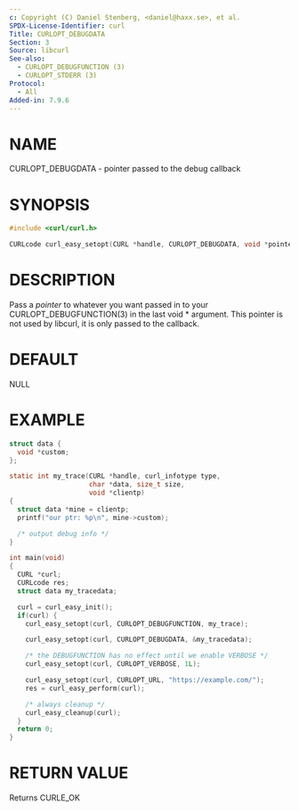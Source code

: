 ```yaml
---
c: Copyright (C) Daniel Stenberg, <daniel@haxx.se>, et al.
SPDX-License-Identifier: curl
Title: CURLOPT_DEBUGDATA
Section: 3
Source: libcurl
See-also:
  - CURLOPT_DEBUGFUNCTION (3)
  - CURLOPT_STDERR (3)
Protocol:
  - All
Added-in: 7.9.6
---
```


# NAME

CURLOPT_DEBUGDATA - pointer passed to the debug callback

# SYNOPSIS

~~~c
#include <curl/curl.h>

CURLcode curl_easy_setopt(CURL *handle, CURLOPT_DEBUGDATA, void *pointer);
~~~

# DESCRIPTION

Pass a *pointer* to whatever you want passed in to your
CURLOPT_DEBUGFUNCTION(3) in the last void * argument. This pointer is
not used by libcurl, it is only passed to the callback.

# DEFAULT

NULL

# EXAMPLE

~~~c
struct data {
  void *custom;
};

static int my_trace(CURL *handle, curl_infotype type,
                    char *data, size_t size,
                    void *clientp)
{
  struct data *mine = clientp;
  printf("our ptr: %p\n", mine->custom);

  /* output debug info */
}

int main(void)
{
  CURL *curl;
  CURLcode res;
  struct data my_tracedata;

  curl = curl_easy_init();
  if(curl) {
    curl_easy_setopt(curl, CURLOPT_DEBUGFUNCTION, my_trace);

    curl_easy_setopt(curl, CURLOPT_DEBUGDATA, &my_tracedata);

    /* the DEBUGFUNCTION has no effect until we enable VERBOSE */
    curl_easy_setopt(curl, CURLOPT_VERBOSE, 1L);

    curl_easy_setopt(curl, CURLOPT_URL, "https://example.com/");
    res = curl_easy_perform(curl);

    /* always cleanup */
    curl_easy_cleanup(curl);
  }
  return 0;
}
~~~

# RETURN VALUE

Returns CURLE_OK
